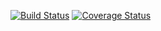 [![Build Status](https://app.travis-ci.com/xtwang822/ebdjango_travis.svg?token=AEFpKpiE3YMByD32cqC3&branch=master)](https://app.travis-ci.com/xtwang822/ebdjango_travis)
[![Coverage Status](https://coveralls.io/repos/github/xtwang822/ebdjango_travis/badge.svg)](https://coveralls.io/github/xtwang822/ebdjango_travis)
